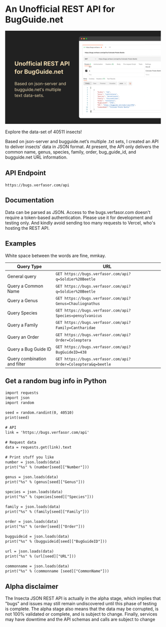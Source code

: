 # An Unofficial REST API for BugGuide.net

![](https://github.com/migftw/bugguide-api/blob/master/BugGuide-API.png)

Explore the data-set of 40511 insects!

Based on json-server and bugguide.net’s multiple .txt sets, I created an API to deliver insects’ data in JSON format. At present, the API only delivers the common name, genus, species, family, order, bug_guide_id, and bugguide.net URL information.

## API Endpoint

```https://bugs.verfasor.com/api```

## Documentation

Data can be parsed as JSON. Access to the bugs.verfasor.com doesn't require a token-based authentication. Please use it for development and testing only. And kindly avoid sending too many requests to Vercel, who's hosting the REST API.

## Examples

White space between the words are fine, mmkay.

| Query Type  |  URL |
|---|---|
| General query | ```GET https://bugs.verfasor.com/api?q=Soldier%20Beetle``` |
| Query a Common Name  | ```GET https://bugs.verfasor.com/api?q=Soldier%20Beetle``` |
| Query a Genus  | ```GET https://bugs.verfasor.com/api?Genus=Chauliognathus``` |
| Query Species  | ```GET https://bugs.verfasor.com/api?Species=pensylvanicus``` |
| Query a Family  | ```GET https://bugs.verfasor.com/api?Family=Cantharidae``` |
| Query an Order  | ```GET https://bugs.verfasor.com/api?Order=Coleoptera``` |
| Query a Bug Guide ID  | ```GET https://bugs.verfasor.com/api?BugGuideID=438``` |
| Query combination and filter  | ```GET https://bugs.verfasor.com/api?Order=Coleoptera&q=beetle``` |

## Get a random bug info in Python

```
import requests
import json
import random

seed = random.randint(0, 40510)
print(seed)

# API
link = 'https://bugs.verfasor.com/api'

# Request data
data = requests.get(link).text

# Print stuff you like
number = json.loads(data)
print("%s" % (number[seed]["Number"]))

genus = json.loads(data)
print("%s" % (genus[seed]["Genus"]))

species = json.loads(data)
print("%s" % (species[seed]["Species"]))

family = json.loads(data)
print("%s" % (family[seed]["Family"]))

order = json.loads(data)
print("%s" % (order[seed]["Order"]))

bugguideid = json.loads(data)
print("%s" % (bugguideid[seed]["BugGuideID"]))

url = json.loads(data)
print("%s" % (url[seed]["URL"]))

commonname = json.loads(data)
print("%s" % (commonname [seed]["CommonName"]))
```

## Alpha disclaimer

The Insecta JSON REST API is actually in the alpha stage, which implies that "bugs" and issues may still remain undiscovered until this phase of testing is complete. The alpha stage also means that the data may be corrupted, is not 100% validated or complete, and is subject to change. Finally, services may have downtime and the API schemas and calls are subject to change
